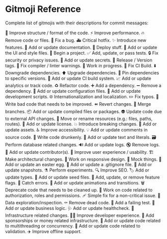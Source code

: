# Gitmoji Reference

Complete list of gitmojis with their descriptions for commit messages:

🎨 Improve structure / format of the code.
⚡️ Improve performance.
🔥 Remove code or files.
🐛 Fix a bug.
🚑️ Critical hotfix.
✨ Introduce new features.
📝 Add or update documentation.
🚀 Deploy stuff.
💄 Add or update the UI and style files.
🎉 Begin a project.
✅ Add, update, or pass tests.
🔒️ Fix security or privacy issues.
🔐 Add or update secrets.
🔖 Release / Version tags.
🚨 Fix compiler / linter warnings.
🚧 Work in progress.
💚 Fix CI Build.
⬇️ Downgrade dependencies.
⬆️ Upgrade dependencies.
📌 Pin dependencies to specific versions.
👷 Add or update CI build system.
📈 Add or update analytics or track code.
♻️ Refactor code.
➕ Add a dependency.
➖ Remove a dependency.
🔧 Add or update configuration files.
🔨 Add or update development scripts.
🌐 Internationalization and localization.
✏️ Fix typos.
💩 Write bad code that needs to be improved.
⏪️ Revert changes.
🔀 Merge branches.
📦️ Add or update compiled files or packages.
👽️ Update code due to external API changes.
🚚 Move or rename resources (e.g.: files, paths, routes).
📄 Add or update license.
💥 Introduce breaking changes.
🍱 Add or update assets.
♿️ Improve accessibility.
💡 Add or update comments in source code.
🍻 Write code drunkenly.
💬 Add or update text and literals.
🗃️ Perform database related changes.
🔊 Add or update logs.
🔇 Remove logs.
👥 Add or update contributor(s).
🚸 Improve user experience / usability.
🏗️ Make architectural changes.
📱 Work on responsive design.
🤡 Mock things.
🥚 Add or update an easter egg.
🙈 Add or update a .gitignore file.
📸 Add or update snapshots.
⚗️ Perform experiments.
🔍️ Improve SEO.
🏷️ Add or update types.
🌱 Add or update seed files.
🚩 Add, update, or remove feature flags.
🥅 Catch errors.
💫 Add or update animations and transitions.
🗑️ Deprecate code that needs to be cleaned up.
🛂 Work on code related to authorization, roles and permissions.
🩹 Simple fix for a non-critical issue.
🧐 Data exploration/inspection.
⚰️ Remove dead code.
🧪 Add a failing test.
👔 Add or update business logic.
🩺 Add or update healthcheck.
🧱 Infrastructure related changes.
🧑‍💻 Improve developer experience.
💸 Add sponsorships or money related infrastructure.
🧵 Add or update code related to multithreading or concurrency.
🦺 Add or update code related to validation.
✈️ Improve offline support.